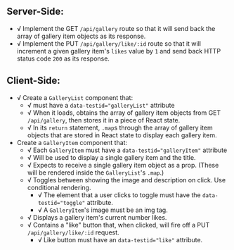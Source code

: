 ## Server-Side: ##

 * √ Implement the GET `/api/gallery` route so that it will send back the array of gallery item objects as its response. 
 * √ Implement the PUT `/api/gallery/like/:id` route so that it will increment a given gallery item's `likes` value by `1` and send back HTTP status code `200` as its response.

## Client-Side: ##

 * √ Create a `GalleryList` component that:
     * √ must have a `data-testid="galleryList"` attribute
     * √ When it loads, obtains the array of gallery item objects from GET `/api/gallery`, then stores it in a piece of React state.
     * √ In its `return` statement, `.map`s through the array of gallery item objects that are stored in React state to display each gallery item.
 * Create a `GalleryItem` component that:
     * √ Each `GalleryItem` must have a `data-testid="galleryItem"` attribute
     * √ Will be used to display a single gallery item and the title.
     * √ Expects to receive a single gallery item object as a prop. (These will be rendered inside the `GalleryList`'s `.map`.)
     * √ Toggles between showing the image and description on click. Use conditional rendering.
         * √ The element that a user clicks to toggle must have the `data-testid="toggle"` attribute.
         * √ A `GalleryItem`'s image must be an img tag.  
     * √ Displays a gallery item's current number likes.
     * √ Contains a "like" button that, when clicked, will fire off a PUT `/api/gallery/like/:id` request.
         * √ Like button must have an `data-testid="like"` attribute.